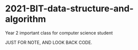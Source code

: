 # 2021-BIT-data-structure-and-algorithm
Year 2 important class for computer science student

JUST FOR NOTE, AND LOOK BACK CODE.

